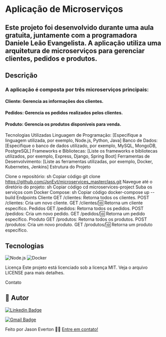 # Aplicação de Microserviços
## Este projeto foi desenvolvido durante uma aula gratuita, juntamente com a programadora Daniele Leão Evangelista. A aplicação utiliza uma arquitetura de microserviços para gerenciar clientes, pedidos e produtos.

## Descrição
### A aplicação é composta por três microserviços principais:

#### Cliente: Gerencia as informações dos clientes.
#### Pedidos: Gerencia os pedidos realizados pelos clientes.
#### Produto: Gerencia os produtos disponíveis para venda.

Tecnologias Utilizadas
Linguagem de Programação: [Especifique a linguagem utilizada, por exemplo, Node.js, Python, Java]
Banco de Dados: [Especifique o banco de dados utilizado, por exemplo, MySQL, MongoDB, PostgreSQL]
Frameworks e Bibliotecas: [Liste os frameworks e bibliotecas utilizados, por exemplo, Express, Django, Spring Boot]
Ferramentas de Desenvolvimento: [Liste as ferramentas utilizadas, por exemplo, Docker, Kubernetes, Jenkins]
Estrutura do Projeto

Clone o repositório:
sh
Copiar código
git clone https://github.com/JsnEvt/microservices_masterclass.git
Navegue até o diretório do projeto:
sh
Copiar código
cd microservices-project
Suba os serviços com Docker Compose:
sh
Copiar código
docker-compose up --build
Endpoints
Cliente
GET /clientes: Retorna todos os clientes.
POST /clientes: Cria um novo cliente.
GET /clientes/:id: Retorna um cliente específico.
Pedidos
GET /pedidos: Retorna todos os pedidos.
POST /pedidos: Cria um novo pedido.
GET /pedidos/:id: Retorna um pedido específico.
Produto
GET /produtos: Retorna todos os produtos.
POST /produtos: Cria um novo produto.
GET /produtos/:id: Retorna um produto específico.

## Tecnologias

![Node.js](https://img.shields.io/badge/Node.js-339933?style=for-the-badge&logo=nodedotjs&logoColor=white)
![Docker](https://img.shields.io/badge/Docker-2496ED?style=for-the-badge&logo=docker&logoColor=white)


Licença
Este projeto está licenciado sob a licença MIT. Veja o arquivo LICENSE para mais detalhes.

Contato
## 🦸 Autor

[![Linkedin Badge](https://img.shields.io/badge/-Jason-blue?style=flat-square&logo=Linkedin&logoColor=white&link=https://www.linkedin.com/in/jason-everton/)](https://www.linkedin.com/in/jason-everton/)

[![Gmail Badge](https://img.shields.io/badge/-jasonemsw10@gmail.com-c14438?style=flat-square&logo=Gmail&logoColor=white&link=mailto:jasonemsw10@gmail.com)](mailto:jasonemsw10@gmail.com)

Feito por Jason Everton 👋🏽 [Entre em contato!](https://www.linkedin.com/in/jason-everton)

